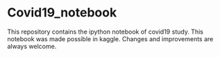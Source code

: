 # Covid19_notebook
This repository contains the ipython notebook of covid19 study. This notebook was made possible in kaggle. Changes and improvements are always welcome.

